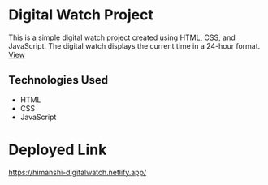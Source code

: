 # Digital Watch Project

This is a simple digital watch project created using HTML, CSS, and JavaScript. The digital watch displays the current time in a 24-hour format.
<a href="https://himanshi-digitalwatch.netlify.app/">View</a>

## Technologies Used

- HTML
- CSS
- JavaScript

# Deployed Link

https://himanshi-digitalwatch.netlify.app/
